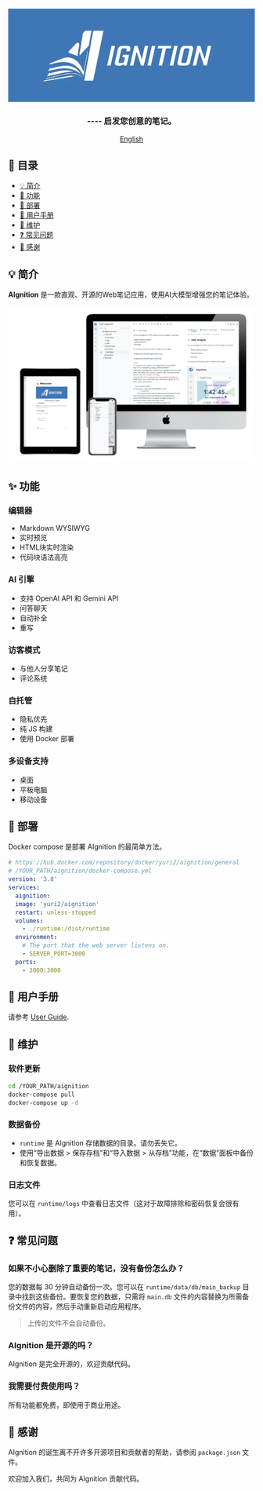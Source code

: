 ![image](https://github.com/yuri2peter/picx-images-hosting/raw/master/logo_banner.2h89fgamei.webp)

<h3 align="center">
---- 启发您创意的笔记。
</h3>
<p  align="center"><a href="./README.md">English</a></p>

## 📖 目录

- [💡 简介](#-简介)
- [🔮 功能](#-功能)
- [🚀 部署](#-部署)
- [📘 用户手册](#-用户手册)
- [🧰 维护](#-维护)
- [❓ 常见问题](#-常见问题)
- [🙏 感谢](#-感谢)

## 💡 简介

**AIgnition** 是一款直观、开源的Web笔记应用，使用AI大模型增强您的笔记体验。

![multi-mockup](https://github.com/yuri2peter/picx-images-hosting/raw/master/multi-mockup.5c0xn7y36a.webp)

## ✨ 功能

### 编辑器

- Markdown WYSIWYG
- 实时预览
- HTML块实时渲染
- 代码块语法高亮

### AI 引擎

- 支持 OpenAI API 和 Gemini API
- 问答聊天
- 自动补全
- 重写

### 访客模式

- 与他人分享笔记
- 评论系统

### 自托管

- 隐私优先
- 纯 JS 构建
- 使用 Docker 部署

### 多设备支持

- 桌面
- 平板电脑
- 移动设备

## 🚀 部署

Docker compose 是部署 AIgnition 的最简单方法。

```yml
# https://hub.docker.com/repository/docker/yuri2/aignition/general
# /YOUR_PATH/aignition/docker-compose.yml
version: '3.8'
services:
  aignition:
  image: 'yuri2/aignition'
  restart: unless-stopped
  volumes:
    - ./runtime:/dist/runtime
  environment:
    # The port that the web server listens on.
    - SERVER_PORT=3000
  ports:
    - 3000:3000
```

## 📘 用户手册

请参考 [User Guide](/assets/server/📘%20AIgnition%20User%20Guide/1.%20🎉%20Quick%20Start/1.1.%20⚙%EF%B8%8F%20Basic%20Setups.md).

## 🧰 维护

### 软件更新

```bash
cd /YOUR_PATH/aignition
docker-compose pull
docker-compose up -d
```

### 数据备份

- `runtime` 是 AIgnition 存储数据的目录。请勿丢失它。
- 使用“导出数据 > 保存存档”和“导入数据 > 从存档”功能，在“数据”面板中备份和恢复数据。

### 日志文件

您可以在 `runtime/logs` 中查看日志文件（这对于故障排除和密码恢复会很有用）。

## ❓ 常见问题

### 如果不小心删除了重要的笔记，没有备份怎么办？

您的数据每 30 分钟自动备份一次。您可以在 `runtime/data/db/main_backup` 目录中找到这些备份。要恢复您的数据，只需将 `main.db` 文件的内容替换为所需备份文件的内容，然后手动重新启动应用程序。

> 上传的文件不会自动备份。

### AIgnition 是开源的吗？

AIgnition 是完全开源的，欢迎贡献代码。

### 我需要付费使用吗？

所有功能都免费，即使用于商业用途。

## 🙏 感谢

AIgnition 的诞生离不开许多开源项目和贡献者的帮助，请参阅 `package.json` 文件。

欢迎加入我们，共同为 AIgnition 贡献代码。
